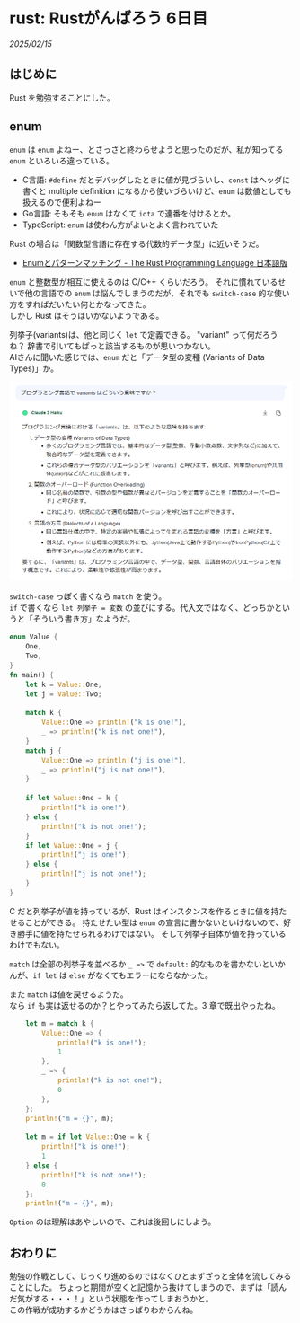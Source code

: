 # rust: Rustがんばろう 6日目

_2025/02/15_

## はじめに

Rust を勉強することにした。

## enum

`enum` は `enum` よねー、とさっさと終わらせようと思ったのだが、私が知ってる `enum` といろいろ違っている。

* C言語: `#define` だとデバッグしたときに値が見づらいし、`const` はヘッダに書くと multiple definition になるから使いづらいけど、`enum` は数値としても扱えるので便利よねー
* Go言語: そもそも `enum` はなくて `iota` で連番を付けるとか。
* TypeScript: `enum` は使わん方がよいとよく言われていた

Rust の場合は「関数型言語に存在する代数的データ型」に近いそうだ。

* [Enumとパターンマッチング - The Rust Programming Language 日本語版](https://doc.rust-jp.rs/book-ja/ch06-00-enums.html)

`enum` と整数型が相互に使えるのは C/C++ くらいだろう。
それに慣れているせいで他の言語での `enum` は悩んでしまうのだが、それでも `switch-case` 的な使い方をすればだいたい何とかなってきた。  
しかし Rust はそうはいかないようである。

列挙子(variants)は、他と同じく `let` で定義できる。
"variant" って何だろうね？ 辞書で引いてもぱっと該当するものが思いつかない。  
AIさんに聞いた感じでは、`enum` だと「データ型の変種 (Variants of Data Types)」か。

![image](images/20250215a-1.png)

`switch-case` っぽく書くなら `match` を使う。  
`if` で書くなら `let 列挙子 = 変数` の並びにする。代入文ではなく、どっちかというと「そういう書き方」なようだ。

```rust
enum Value {
    One,
    Two,
}
fn main() {
    let k = Value::One;
    let j = Value::Two;

    match k {
        Value::One => println!("k is one!"),
        _ => println!("k is not one!"),
    }
    match j {
        Value::One => println!("j is one!"),
        _ => println!("j is not one!"),
    }

    if let Value::One = k {
        println!("k is one!");
    } else {
        println!("k is not one!");
    }
    if let Value::One = j {
        println!("j is one!");
    } else {
        println!("j is not one!");
    }
}
```

C だと列挙子が値を持っているが、Rust はインスタンスを作るときに値を持たせることができる。
持たせたい型は `enum` の宣言に書かないといけないので、好き勝手に値を持たせられるわけではない。
そして列挙子自体が値を持っているわけでもない。

`match` は全部の列挙子を並べるか `_ =>` で  `default:` 的なものを書かないといかんが、`if let` は `else` がなくてもエラーにならなかった。

また `match` は値を戻せるようだ。  
なら `if` も実は返せるのか？とやってみたら返してた。3 章で既出やったね。  

```rust
    let m = match k {
        Value::One => {
            println!("k is one!");
            1
        },
        _ => {
            println!("k is not one!");
            0
        },
    };
    println!("m = {}", m);

    let m = if let Value::One = k {
        println!("k is one!");
        1
    } else {
        println!("k is not one!");
        0
    };
    println!("m = {}", m);
```

`Option` のは理解はあやしいので、これは後回しにしよう。

## おわりに

勉強の作戦として、じっくり進めるのではなくひとまずざっと全体を流してみることにした。
ちょっと期間が空くと記憶から抜けてしまうので、まずは「読んだ気がする・・・！」という状態を作ってしまおうかと。  
この作戦が成功するかどうかはさっぱりわからんね。
